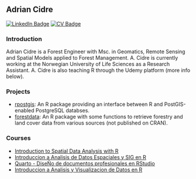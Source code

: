 ## Adrian Cidre

[![LinkedIn Badge](https://img.shields.io/badge/My-LinkedIn-blue)](https://www.linkedin.com/in/adrian-cidre/)
[![CV Badge](https://img.shields.io/badge/My-CV-critical)](https://adrian-cidre.com/about)

### Introduction

Adrian Cidre is a Forest Engineer with Msc. in Geomatics, Remote Sensing and Spatial Models applied to Forest Management. A. Cidre is currently working at the Norwegian University of Life Sciences as a Research Assistant.
A. Cidre is also teaching R through the Udemy platform (more info below).

### Projects

- [rpostgis](https://cidree.github.io/rpostgis/): An R package providing an interface between R and PostGIS-enabled PostgreSQL databses.
- [forestdata](https://github.com/Cidree/forestdata): An R package with some functions to retrieve forestry and land cover data from various sources (not published on CRAN).

### Courses

- [Introduction to Spatial Data Analysis with R](https://adrian-cidre.com/02_courses/03_spatial_data_en)
- [Introduccion a Analisis de Datos Espaciales y SIG en R](https://adrian-cidre.com/02_courses/02_spatial_data_es)
- [Quarto - DiseÑo de documentos profesionales en RStudio](https://adrian-cidre.com/02_courses/00_quarto_es)
- [Introduccion a Analisis y Visualizacion de Datos en R](https://adrian-cidre.com/02_courses/01_data_analysis_es)

<!--
**Cidree/Cidree** is a ✨ _special_ ✨ repository because its `README.md` (this file) appears on your GitHub profile.

Here are some ideas to get you started:

- 🔭 I’m currently working on ...
- 🌱 I’m currently learning ...
- 👯 I’m looking to collaborate on ...
- 🤔 I’m looking for help with ...
- 💬 Ask me about ...
- 📫 How to reach me: ...
- 😄 Pronouns: ...
- ⚡ Fun fact: ...
-->
